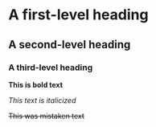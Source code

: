 # A first-level heading
## A second-level heading
### A third-level heading

**This is bold text**

_This text is italicized_

~~This was mistaken text~~
